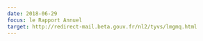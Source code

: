```yaml
---
date: 2018-06-29
focus: le Rapport Annuel
target: http://redirect-mail.beta.gouv.fr/nl2/tyvs/lmgmq.html
---
```

